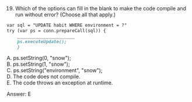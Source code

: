 19. Which of the options can fill in the blank to make the code compile and run without error?
    (Choose all that apply.)

```markdown
var sql = "UPDATE habit WHERE environment = ?"
try (var ps = conn.prepareCall(sql)) {
    ______________________
    ps.executeUpdate();
    }
```

A. ps.setString(0, "snow"); <br>
B. ps.setString(1, "snow"); <br>
C. ps.setString("environment", "snow"); <br>
D. The code does not compile. <br>
E. The code throws an exception at runtime. <br>

Answer: E